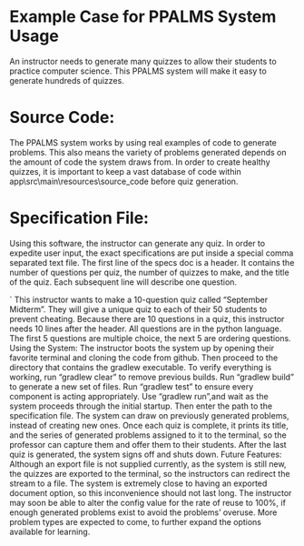 
# Example Case for PPALMS System Usage 
An instructor needs to generate many quizzes to allow their students to practice computer science. This PPALMS system will make it easy to generate hundreds of quizzes. 
# Source Code:
The PPALMS system works by using real examples of code to generate problems. This also means the variety of problems generated depends on the amount of code the system draws from. In order to create healthy quizzes, it is important to keep a vast database of code within app\src\main\resources\source_code before quiz generation. 
# Specification File:
Using this software, the instructor can generate any quiz. In order to expedite user input, the exact specifications are put inside a special comma separated text file. 
The first line of the specs doc is a header. It contains the number of questions per quiz, the number of quizzes to make, and the title of the quiz. Each subsequent line will describe one question. 

`	This instructor wants to make a 10-question quiz called “September Midterm”. They will give a unique quiz to each of their 50 students to prevent cheating.  Because there are 10 questions in a quiz, this instructor needs 10 lines after the header. All questions are in the python language. The first 5 questions are multiple choice, the next 5 are ordering questions. 
Using the System:
The instructor boots the system up by opening their favorite terminal and cloning the code from github. Then proceed to the directory that contains the gradlew executable. 
To verify everything is working, run “gradlew clear” to remove previous builds. Run “gradlew build” to generate a new set of files. Run “gradlew test” to ensure every component is acting appropriately. Use “gradlew run”,and wait as the system proceeds through the initial startup. Then enter the path to the specification file. The system can draw on previously generated problems, instead of creating new ones. Once each quiz is complete, it prints its title, and the series of generated problems assigned to it to the terminal, so the professor can capture them and offer them to their students. After the last quiz is generated, the system signs off and shuts down.
Future Features:
Although an export file is not supplied currently, as the system is still new, the quizzes are exported to the terminal, so the instructors can redirect the stream to a file. The system is extremely close to having an exported document option, so this inconvenience should not last long. The instructor may soon be able to alter the config value for the rate of reuse to 100%, if enough generated problems exist to avoid the problems’ overuse. More problem types are expected to come, to further expand the options available for learning. 
